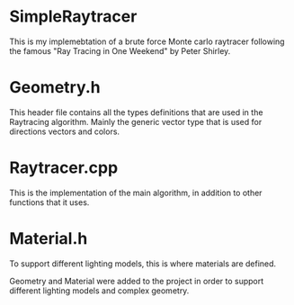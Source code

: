 # SimpleRaytracer

This is my implemebtation of a brute force Monte carlo raytracer following the famous "Ray Tracing in One Weekend" by Peter Shirley.

# Geometry.h
This header file contains all the types definitions that are used in the Raytracing algorithm. Mainly the generic vector type that
is used for directions vectors and colors.

# Raytracer.cpp
This is the implementation of the main algorithm, in addition to other functions that it uses.

# Material.h
To support different lighting models, this is where materials are defined.

Geometry and Material were added to the project in order to support different lighting models and complex geometry.
